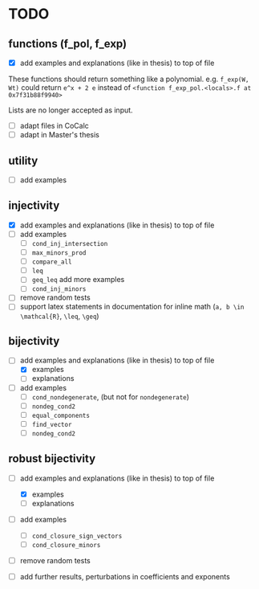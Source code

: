 # TODO


## functions (f_pol, f_exp)

* [x] add examples and explanations (like in thesis) to top of file

These functions should return something like a polynomial.
e.g. `f_exp(W, Wt)` could return `e^x + 2 e` instead of `<function f_exp_pol.<locals>.f at 0x7f31b88f9940>`

Lists are no longer accepted as input.
* [ ] adapt files in CoCalc
* [ ] adapt in Master's thesis

## utility

* [ ] add examples

## injectivity

* [x] add examples and explanations (like in thesis) to top of file
* [ ] add examples
    * [ ] `cond_inj_intersection`
    * [ ] `max_minors_prod`
    * [ ] `compare_all`
    * [ ] `leq`
    * [ ] `geq_leq` add more examples
    * [ ] `cond_inj_minors`
* [ ] remove random tests
* [ ] support latex statements in documentation for inline math
  (`a, b \in \mathcal{R}`, `\leq`, `\geq`)

## bijectivity

* [ ] add examples and explanations (like in thesis) to top of file
    * [x] examples
    * [ ] explanations
* [ ] add examples
    * [ ] `cond_nondegenerate`, (but not for `nondegenerate`)
    * [ ] `nondeg_cond2`
    * [ ] `equal_components`
    * [ ] `find_vector`
    * [ ] `nondeg_cond2`

## robust bijectivity

* [ ] add examples and explanations (like in thesis) to top of file
    * [x] examples
    * [ ] explanations
* [ ] add examples
    * [ ] `cond_closure_sign_vectors`
    * [ ] `cond_closure_minors`
* [ ] remove random tests

* [ ] add further results, perturbations in coefficients and exponents

